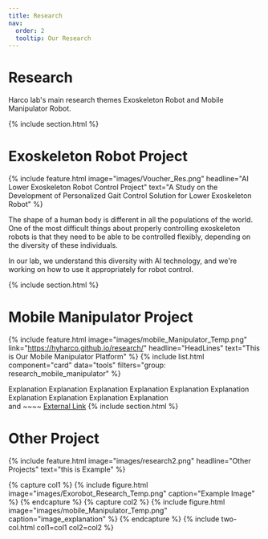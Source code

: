 ```yaml
---
title: Research
nav:
  order: 2
  tooltip: Our Research
---
```


# <i class="fas fa-search"></i> Research
  
Harco lab's main research themes
Exoskeleton Robot and Mobile Manipulator Robot.

{% include section.html %}
# Exoskeleton Robot Project
<!-- {% include list.html component="card" data="tools" filters="group: featured" %} -->
{%
  include feature.html
  image="images/Voucher_Res.png"
  headline="AI Lower Exoskeleton Robot Control Project"
  text="A Study on the Development of Personalized Gait Control Solution for Lower Exoskeleton Robot"
%}

The shape of a human body is different in all the populations of the world.  
One of the most difficult things about properly controlling exoskeleton robots is that they need to be able to be controlled flexibly, depending on the diversity of these individuals.  
  
In our lab, we understand this diversity with AI technology, and we're working on how to use it appropriately for robot control.    
<!-- [External Link](https://www.naver.com) -->
{% include section.html %}


# Mobile Manipulator Project
{%
  include feature.html
  image="images/mobile_Manipulator_Temp.png"
  link="https://hyharco.github.io/research/"
  headline="HeadLines"
  text="This is Our Mobile Manipulator Platform"
%}
{% include list.html component="card" data="tools" filters="group: research_mobile_manipulator" %}

Explanation Explanation Explanation Explanation Explanation Explanation Explanation Explanation Explanation Explanation   
and ~~~~ [External Link](https://www.naver.com)
{% include section.html %}


# Other Project
{%
  include feature.html
  image="images/research2.png"
  headline="Other Projects"
  text="this is Example"
%}


{% capture col1 %}
{%
  include figure.html
  image="images/Exorobot_Research_Temp.png"
  caption="Example Image"
%}
{% endcapture %}
{% capture col2 %}
{%
  include figure.html
  image="images/mobile_Manipulator_Temp.png"
  caption="image_explanation"
%}
{% endcapture %}
{% include two-col.html col1=col1 col2=col2 %}




<!-- {%
  include feature_imgleft.html
  image="images/harco_drive.png"
  link="http://hyu-harco.myds.me:5000/#/signin"
%} -->




